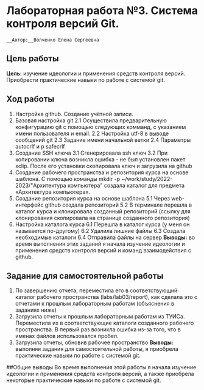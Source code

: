# Лабораторная работа №3. Система контроля версий Git.
```
__Автор:__Волченко Елена Сергеевна
```

## Цель работы
__Цель:__ изучение идеологии и применения средств контроля версий.
Приобрести практические навыки по работе с системой git.

## Ход работы

1. Настройка github. Создание учётной записи.
2. Базовая настройка git
	2.1 Осуществила предварительную конфигурацию git с помощью следующих комманд, с указанием имени пользователя и email.
	2.2 Настройка utf-8 в выводе сообщений git
	2.3 Задание имени начальной ветки
	2.4 Параметры autocrlf и р safecrlf
3. Создание SSH ключа
	3.1 Сгенерировала ssh ключ
	3.2 При копировании ключа возникла ошибка - не был установлен пакет xclip.
	После его установки скопировала ключ и загрузила на github
4. Создание рабочего пространства и репозитория курса на основе шаблона.
С помощью команды mkdir -p ~/work/study/2022- 2023/"Архитектура компьютера" создала каталог для предмета «Архитектура компьютера».
5. Создание репозитория курса на основе шаблона
	5.1 Через web-интерфейс github создала репозиторий
	5.2 В терминале перешла в каталог курса и клонировала созданный
репозиторий (ссылку для клонирования скопировала на странице созданного репозитория)
6. Настройка каталога курса
	6.1 Перешла в каталог курса (у меня он называется по-другому)
	6.2 Удалила лишние файлы
	6.3 Создала необходимые каталоги
	6.4 Отправила файлы на сервер
__Выводы:__ во время выполнения этих заданий я начала изучение идеологии и применения средств контроля версий и команд взаимодействия с github.

## Задание для самостоятельной работы
1. По завершению отчета, переместила его в соответствующий каталог
рабочего пространства (labs/lab03/report), как сделала это с отчетами к прошлым лабораторным работам (объяснения в заданиях ниже)
2. Загрузила отчеты к прошлым лабораторным работам из ТУИСа. Переместила их в соответствующие каталоги созданного рабочего пространства.
В первый раз возникла ошибка из-за того, что в именах файлов использовался пробел.
3. Загрузила отчеты, обновив рабочее пространство
__Выводы:__ выполняя задания для самостоятельной работы, я приобрела практические навыки по работе с системой git.

##Общие выводы
Во время выполнения этой работы я начала изучение идеологии и применения средств контроля версий, а также приобрела некоторые практические навыки по работе с системой git.



